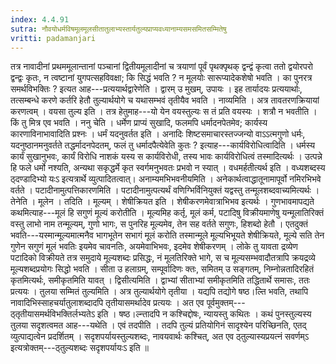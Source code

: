 ```yaml
---
index: 4.4.91
sutra: नौवयोधर्मविषमूलमूलसीतातुलाभ्यस्तार्यतुल्यप्राप्यवध्यानाम्यसमसमितसम्मितेषु
vritti: padamanjari
---
```


 तत्र नावादीनां प्रथममूलान्तानां पञ्चानां द्वितीयमूलादीनां च त्रयाणां पूर्वं पृथक्पृथक् द्वन्द्वं कृत्वा ततो द्वयोरपरो द्वन्द्वः कृतः, न त्वष्टानां युगपत्सहविवक्षा; कि सिद्धं भवति ? न मूलयोः सारूप्यादेकशेषो भवति । का पुनरत्र समर्थविभक्तिः ? इत्यत आह---प्रत्ययार्थद्वारेणेति । द्वारम् उ मुखम्, उपायः । इह तार्यादयः प्रत्ययार्थाः, तत्सम्बन्धे करणे कर्तरि हेतौ तुल्यार्थयोगे च यथासम्भवं तृतीयैव भवति । नाव्यमिति । अत्र तावतरणक्रियायां करणत्वम् । वयसा तुल्य इति । तत्र हेतुमाह---यो येन वयस्तुल्यः स तं प्रति वयस्यः । शत्रौ न भवतीति । किं तु मित्र एव भवति । ननु चेति । धर्मेण प्राप्यं सुखादि, फलमपि धर्मादनपेतमेव; कार्यस्य कारणाविनाभावादिति प्रश्नः । धर्मं यदनुवर्तत इति । अनादिः शिष्टसमाचारस्तज्जन्यो वाऽऽत्मगुणो धर्मः, यदनुष्ठानमनुवर्तते तद्धर्मादनपेदतम्, फलं तु धर्मादपैत्येवेति कुतः ? इत्याह---कार्यविरोधित्वादिति । धर्मस्य कार्यं सुखानुभवः, कार्यं विरोधि नाशकं यस्य स कार्यविरोधी, तस्य भावः कार्यविरोधित्वं तस्मादित्यर्थः । उत्पन्ने हि फले धर्मो नश्यति, अन्यथा सकृद्धर्मे कृत स्वर्गमनुभवतः प्रभवो न स्यात् । वधमर्हतीत्यर्थ इति । वध्यशब्दस्य ठ्दण्डादिभ्यो यःऽ इत्यत्रार्थे व्युत्पादितत्वात्। अनाम्यमभिभवनीयमिति । अनेकार्थत्वाद्धातूनामापूर्वो नमिरभिभवे वर्तते । पटादीनामुत्पत्तिकारणमिति । पटादीनामुत्पत्यर्थं वणिग्भिर्विनियुक्तं यद्वस्तु तन्मूलशब्दवाच्यमित्यर्थः । तेनेति । मूलेन । तदिति । मूल्यम् । शेषीक्रियत इति । शेषीकरणमेवात्राभिभव इत्यर्थः । गुणभावमापद्यते कथमित्याह---मूलं हि सगुणं मूल्यं करोतीति । मूल्यमिह कर्तृ, मूलं कर्म, पटादिषु विक्रीयमाणेषु यन्मूलातिरिक्तं वस्तु लाभो नाम तन्मूल्यम्, गुणो भागः, स पुनरिह मूल्यमेव, तेन सह वर्तते सगुणः, हिशब्दो हेतौ । एतदुक्तं भवति---यस्मान्मूल्यमात्मनैव भागभूतेन सभागं मूलं करोति तस्मान्मूले मूल्यभिभूयते शेषीक्रियते, मूल्ये सति तेन गुणेन सगुणं मूलं भवतिः इयमेव चावनतिः, अयमेवाभिभवः, इदमेव शेषीकरणम् । लोके तु यावता द्रव्येण पटादिको विक्रीयते तत्र समुदाये मूल्यशब्दः प्रसिद्धः, नं मूलतिरिक्ते भागे, स च मूल्यसम्भवादौतत्रापि क्रयद्रव्ये मूल्यशब्दप्रयोगः सिद्धो भवति । सीता उ हलाग्रम्, सम्पूर्वादिणः क्तः, समितम् उ सङ्गतम्, निम्नोन्नतादिरहितं कृतमित्यर्थः, समीकृतमिति यावत् । द्विसीत्यमिति । द्वाभ्यां सीताभ्यां समीकृतमिति तद्धितार्थे समासः, ततः प्रत्ययः । तुलया सम्मितं तुल्यमिति । अत्र तुल्यार्थयोगे तृतीया । यद्यपि तद्योगे षष्ठ।ल्ति भवति, तथापि नावादिभिस्साहचर्यातुलाशब्दादपि तृतीयासमर्थादेव प्रत्ययः । अत एव पूर्वमुक्तम्---ठ्तृतीयासमर्थविभक्तिर्लभ्यतेऽ इति । षष्ठ।ल्न्तादपि न कश्चिद्दोषः, न्यायस्तु कथितः । कथं पुनस्तुल्यस्य तुलया सदृशत्वमत आह---यथेति । एवं तदपीति । तदपि तुल्यं प्रतियोगिनं सादृश्येन परिच्छिनति, एतद् व्युत्पाद्यत्वेन प्रदर्शितम् । सदृशपर्यायस्तुल्यशब्दः, नावयवार्थः कश्चित्, अत एव ठ्तुल्यास्यप्रयत्नं सवर्णम्ऽ इत्यत्रोक्तम्---ठ्तुल्यशब्दः सदृशपर्यायःऽ इति ॥